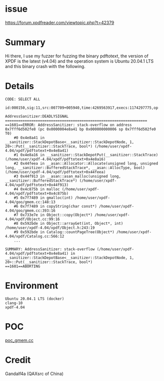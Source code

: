 # issue
https://forum.xpdfreader.com/viewtopic.php?t=42379

# Summary
Hi there, I use my fuzzer for fuzzing the binary pdftotext, the version of XPDF is the latest (v4.04) and the operation system is Ubuntu 20.04.1 LTS and this binary crash with the following.

# Details
```
CODE: SELECT ALL

id:000150,sig:11,src:007709+005940,time:4269563917,execs:1174297775,op:splice,rep:32

AddressSanitizer:DEADLYSIGNAL
=================================================================
==1601==ERROR: AddressSanitizer: stack-overflow on address 0x7fff6d502fe8 (pc 0x0000004e8a41 bp 0x000000000006 sp 0x7fff6d502fe0 T0)
    #0 0x4e8a41 in __sanitizer::StackDepotBase<__sanitizer::StackDepotNode, 1, 20>::Put(__sanitizer::StackTrace, bool*) (/home/user/xpdf-4.04/xpdf/pdftotext+0x4e8a41)
    #1 0x4e8a16 in __sanitizer::StackDepotPut(__sanitizer::StackTrace) (/home/user/xpdf-4.04/xpdf/pdftotext+0x4e8a16)
    #2 0x44feea in __asan::Allocator::Allocate(unsigned long, unsigned long, __sanitizer::BufferedStackTrace*, __asan::AllocType, bool) (/home/user/xpdf-4.04/xpdf/pdftotext+0x44feea)
    #3 0x44f913 in __asan::asan_malloc(unsigned long, __sanitizer::BufferedStackTrace*) (/home/user/xpdf-4.04/xpdf/pdftotext+0x44f913)
    #4 0x4c875b in malloc (/home/user/xpdf-4.04/xpdf/pdftotext+0x4c875b)
    #5 0x7f7489 in gmalloc(int) /home/user/xpdf-4.04/goo/gmem.cc:148:13
    #6 0x7f7489 in copyString(char const*) /home/user/xpdf-4.04/goo/gmem.cc:393:16
    #7 0x733e7e in Object::copy(Object*) /home/user/xpdf-4.04/xpdf/Object.cc:99:16
    #8 0x592bde in Object::arrayGet(int, Object*, int) /home/user/xpdf-4.04/xpdf/Object.h:243:19
    #9 0x592bde in Catalog::countPageTree(Object*) /home/user/xpdf-4.04/xpdf/Catalog.cc:566:12
    ...

SUMMARY: AddressSanitizer: stack-overflow (/home/user/xpdf-4.04/xpdf/pdftotext+0x4e8a41) in __sanitizer::StackDepotBase<__sanitizer::StackDepotNode, 1, 20>::Put(__sanitizer::StackTrace, bool*)
==1601==ABORTING
```
# Environment
```
Ubuntu 20.04.1 LTS (docker)
clang-10
xpdf-4.04
```
# POC
[poc_gmem.cc](https://github.com/gandalf4a/crash_report/blob/main/xpdfreader/pdftotext/poc_gmem.cc.zip)
# Credit
Gandalf4a (QAXsrc of China)
